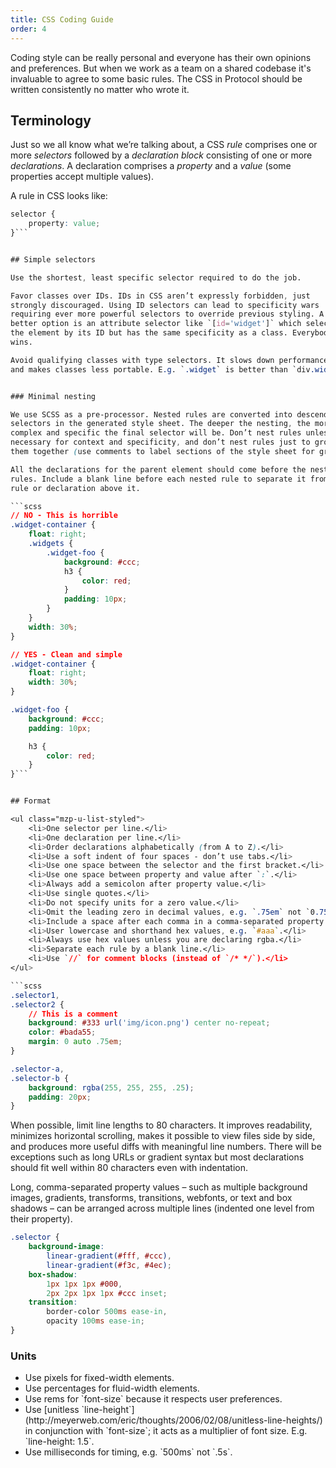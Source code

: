 ```yaml
---
title: CSS Coding Guide
order: 4
---
```


Coding style can be really personal and everyone has their own opinions
and preferences. But when we work as a team on a shared codebase it's
invaluable to agree to some basic rules. The CSS in Protocol should be
written consistently no matter who wrote it.


## Terminology

Just so we all know what we’re talking about, a CSS *rule* comprises one
or more *selectors* followed by a *declaration block* consisting of one
or more *declarations*. A declaration comprises a *property* and a *value*
(some properties accept multiple values).

A rule in CSS looks like:

```css
selector {
    property: value;
}```


## Simple selectors

Use the shortest, least specific selector required to do the job.

Favor classes over IDs. IDs in CSS aren’t expressly forbidden, just
strongly discouraged. Using ID selectors can lead to specificity wars
requiring ever more powerful selectors to override previous styling. A
better option is an attribute selector like `[id='widget']` which selects
the element by its ID but has the same specificity as a class. Everybody
wins.

Avoid qualifying classes with type selectors. It slows down performance
and makes classes less portable. E.g. `.widget` is better than `div.widget`.


### Minimal nesting

We use SCSS as a pre-processor. Nested rules are converted into descendent
selectors in the generated style sheet. The deeper the nesting, the more
complex and specific the final selector will be. Don’t nest rules unless
necessary for context and specificity, and don’t nest rules just to group
them together (use comments to label sections of the style sheet for grouping).

All the declarations for the parent element should come before the nested
rules. Include a blank line before each nested rule to separate it from the
rule or declaration above it.

```scss
// NO - This is horrible
.widget-container {
    float: right;
    .widgets {
        .widget-foo {
            background: #ccc;
            h3 {
                color: red;
            }
            padding: 10px;
        }
    }
    width: 30%;
}

// YES - Clean and simple
.widget-container {
    float: right;
    width: 30%;
}

.widget-foo {
    background: #ccc;
    padding: 10px;

    h3 {
        color: red;
    }
}```


## Format

<ul class="mzp-u-list-styled">
    <li>One selector per line.</li>
    <li>One declaration per line.</li>
    <li>Order declarations alphabetically (from A to Z).</li>
    <li>Use a soft indent of four spaces - don’t use tabs.</li>
    <li>Use one space between the selector and the first bracket.</li>
    <li>Use one space between property and value after `:`.</li>
    <li>Always add a semicolon after property value.</li>
    <li>Use single quotes.</li>
    <li>Do not specify units for a zero value.</li>
    <li>Omit the leading zero in decimal values, e.g. `.75em` not `0.75em`.</li>
    <li>Include a space after each comma in a comma-separated property list.</li>
    <li>User lowercase and shorthand hex values, e.g. `#aaa`.</li>
    <li>Always use hex values unless you are declaring rgba.</li>
    <li>Separate each rule by a blank line.</li>
    <li>Use `//` for comment blocks (instead of `/* */`).</li>
</ul>

```scss
.selector1,
.selector2 {
    // This is a comment
    background: #333 url('img/icon.png') center no-repeat;
    color: #bada55;
    margin: 0 auto .75em;
}

.selector-a,
.selector-b {
    background: rgba(255, 255, 255, .25);
    padding: 20px;
}
```

When possible, limit line lengths to 80 characters. It improves readability,
minimizes horizontal scrolling, makes it possible to view files side by side,
and produces more useful diffs with meaningful line numbers. There will be
exceptions such as long URLs or gradient syntax but most declarations should
fit well within 80 characters even with indentation.

Long, comma-separated property values – such as multiple background images,
gradients, transforms, transitions, webfonts, or text and box shadows – can
be arranged across multiple lines (indented one level from their property).

```scss
.selector {
    background-image:
        linear-gradient(#fff, #ccc),
        linear-gradient(#f3c, #4ec);
    box-shadow:
        1px 1px 1px #000,
        2px 2px 1px 1px #ccc inset;
    transition:
        border-color 500ms ease-in,
        opacity 100ms ease-in;
}
```

### Units

<ul class="mzp-u-list-styled">
    <li>Use pixels for fixed-width elements.</li>
    <li>Use percentages for fluid-width elements.</li>
    <li>Use rems for `font-size` because it respects user preferences.</li>
    <li>Use [unitless `line-height`](http://meyerweb.com/eric/thoughts/2006/02/08/unitless-line-heights/)
        in conjunction with `font-size`; it acts as a multiplier of font size.
        E.g. `line-height: 1.5`.</li>
    <li>Use milliseconds for timing, e.g. `500ms` not `.5s`.</li>
</ul>


